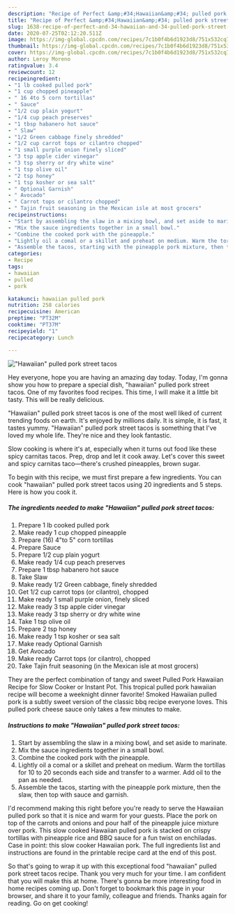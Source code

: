 ```yaml
---
description: "Recipe of Perfect &amp;#34;Hawaiian&amp;#34; pulled pork street tacos"
title: "Recipe of Perfect &amp;#34;Hawaiian&amp;#34; pulled pork street tacos"
slug: 1638-recipe-of-perfect-and-34-hawaiian-and-34-pulled-pork-street-tacos
date: 2020-07-25T02:12:20.511Z
image: https://img-global.cpcdn.com/recipes/7c1b0f4b6d1923d8/751x532cq70/hawaiian-pulled-pork-street-tacos-recipe-main-photo.jpg
thumbnail: https://img-global.cpcdn.com/recipes/7c1b0f4b6d1923d8/751x532cq70/hawaiian-pulled-pork-street-tacos-recipe-main-photo.jpg
cover: https://img-global.cpcdn.com/recipes/7c1b0f4b6d1923d8/751x532cq70/hawaiian-pulled-pork-street-tacos-recipe-main-photo.jpg
author: Leroy Moreno
ratingvalue: 3.4
reviewcount: 12
recipeingredient:
- "1 lb cooked pulled pork"
- "1 cup chopped pineapple"
- " 16 4to 5 corn tortillas"
- " Sauce"
- "1/2 cup plain yogurt"
- "1/4 cup peach preserves"
- "1 tbsp habanero hot sauce"
- " Slaw"
- "1/2 Green cabbage finely shredded"
- "1/2 cup carrot tops or cilantro chopped"
- "1 small purple onion finely sliced"
- "3 tsp apple cider vinegar"
- "3 tsp sherry or dry white wine"
- "1 tsp olive oil"
- "2 tsp honey"
- "1 tsp kosher or sea salt"
- " Optional Garnish"
- " Avocado"
- " Carrot tops or cilantro chopped"
- " Tajin fruit seasoning in the Mexican isle at most grocers"
recipeinstructions:
- "Start by assembling the slaw in a mixing bowl, and set aside to marinate."
- "Mix the sauce ingredients together in a small bowl."
- "Combine the cooked pork with the pineapple."
- "Lightly oil a comal or a skillet and preheat on medium. Warm the tortillas for 10 to 20 seconds each side and transfer to a warmer. Add oil to the pan as needed."
- "Assemble the tacos, starting with the pineapple pork mixture, then the slaw, then top with sauce and garnish."
categories:
- Recipe
tags:
- hawaiian
- pulled
- pork

katakunci: hawaiian pulled pork 
nutrition: 258 calories
recipecuisine: American
preptime: "PT32M"
cooktime: "PT37M"
recipeyield: "1"
recipecategory: Lunch

---
```



![&#34;Hawaiian&#34; pulled pork street tacos](https://img-global.cpcdn.com/recipes/7c1b0f4b6d1923d8/751x532cq70/hawaiian-pulled-pork-street-tacos-recipe-main-photo.jpg)

Hey everyone, hope you are having an amazing day today. Today, I'm gonna show you how to prepare a special dish, &#34;hawaiian&#34; pulled pork street tacos. One of my favorites food recipes. This time, I will make it a little bit tasty. This will be really delicious.

&#34;Hawaiian&#34; pulled pork street tacos is one of the most well liked of current trending foods on earth. It's enjoyed by millions daily. It is simple, it is fast, it tastes yummy. &#34;Hawaiian&#34; pulled pork street tacos is something that I've loved my whole life. They're nice and they look fantastic.

Slow cooking is where it&#39;s at, especially when it turns out food like these spicy carnitas tacos. Prep, drop and let it cook away. Let&#39;s cover this sweet and spicy carnitas taco—there&#39;s crushed pineapples, brown sugar.


To begin with this recipe, we must first prepare a few ingredients. You can cook &#34;hawaiian&#34; pulled pork street tacos using 20 ingredients and 5 steps. Here is how you cook it.

<!--inarticleads1-->

##### The ingredients needed to make &#34;Hawaiian&#34; pulled pork street tacos:

1. Prepare 1 lb cooked pulled pork
1. Make ready 1 cup chopped pineapple
1. Prepare  (16) 4&#34;to 5&#34; corn tortillas
1. Prepare  Sauce
1. Prepare 1/2 cup plain yogurt
1. Make ready 1/4 cup peach preserves
1. Prepare 1 tbsp habanero hot sauce
1. Take  Slaw
1. Make ready 1/2 Green cabbage, finely shredded
1. Get 1/2 cup carrot tops (or cilantro), chopped
1. Make ready 1 small purple onion, finely sliced
1. Make ready 3 tsp apple cider vinegar
1. Make ready 3 tsp sherry or dry white wine
1. Take 1 tsp olive oil
1. Prepare 2 tsp honey
1. Make ready 1 tsp kosher or sea salt
1. Make ready  Optional Garnish
1. Get  Avocado
1. Make ready  Carrot tops (or cilantro), chopped
1. Take  Tajin fruit seasoning (in the Mexican isle at most grocers)


They are the perfect combination of tangy and sweet Pulled Pork Hawaiian Recipe for Slow Cooker or Instant Pot. This tropical pulled pork hawaiian recipe will become a weeknight dinner favorite! Smoked Hawaiian pulled pork is a subtly sweet version of the classic bbq recipe everyone loves. This pulled pork cheese sauce only takes a few minutes to make. 

<!--inarticleads2-->

##### Instructions to make &#34;Hawaiian&#34; pulled pork street tacos:

1. Start by assembling the slaw in a mixing bowl, and set aside to marinate.
1. Mix the sauce ingredients together in a small bowl.
1. Combine the cooked pork with the pineapple.
1. Lightly oil a comal or a skillet and preheat on medium. Warm the tortillas for 10 to 20 seconds each side and transfer to a warmer. Add oil to the pan as needed.
1. Assemble the tacos, starting with the pineapple pork mixture, then the slaw, then top with sauce and garnish.


I&#39;d recommend making this right before you&#39;re ready to serve the Hawaiian pulled pork so that it is nice and warm for your guests. Place the pork on top of the carrots and onions and pour half of the pineapple juice mixture over pork. This slow cooked Hawaiian pulled pork is stacked on crispy tortillas with pineapple rice and BBQ sauce for a fun twist on enchiladas. Case in point: this slow cooker Hawaiian pork. The full ingredients list and instructions are found in the printable recipe card at the end of this post. 

So that's going to wrap it up with this exceptional food &#34;hawaiian&#34; pulled pork street tacos recipe. Thank you very much for your time. I am confident that you will make this at home. There's gonna be more interesting food in home recipes coming up. Don't forget to bookmark this page in your browser, and share it to your family, colleague and friends. Thanks again for reading. Go on get cooking!
